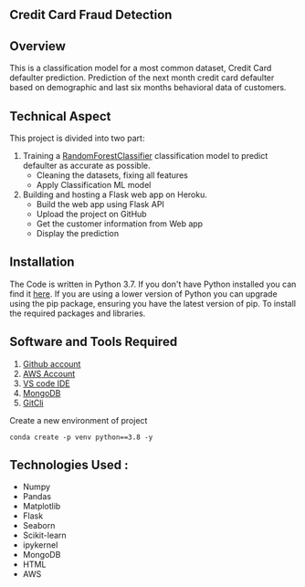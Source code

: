 ## Credit Card Fraud Detection

## Overview
This is a classification model for a most common dataset, Credit Card defaulter prediction. Prediction of the next month credit card defaulter based on demographic and last six months behavioral data of customers.

## Technical Aspect
This project is divided into two part:
1. Training a [RandomForestClassifier](https://scikit-learn.org/stable/modules/generated/sklearn.ensemble.RandomForestClassifier.html) classification model to predict defaulter as accurate as possible.
	- Cleaning the datasets, fixing all features
	- Apply Classification ML model
2. Building and hosting a Flask web app on Heroku.
	- Build the web app using Flask API
	- Upload the project on GitHub
    - Get the customer information from Web app
    - Display the prediction 


## Installation
The Code is written in Python 3.7. If you don't have Python installed you can find it [here](https://www.python.org/downloads/). If you are using a lower version of Python you can upgrade using the pip package, ensuring you have the latest version of pip. To install the required packages and libraries.

## Software and Tools Required

1. [Github account](https://github.com)
2. [AWS Account](https://aws.amazon.com/console/)
3. [VS code IDE](https://code.visualstudio.com/)
4. [MongoDB](https://www.mongodb.com/)
5. [GitCli](https://git-scm.com/downloads)

Create a new environment of project 

```
conda create -p venv python==3.8 -y

```
## Technologies Used :
- Numpy
- Pandas
- Matplotlib
- Flask
- Seaborn
- Scikit-learn
- ipykernel
- MongoDB
- HTML
- AWS





